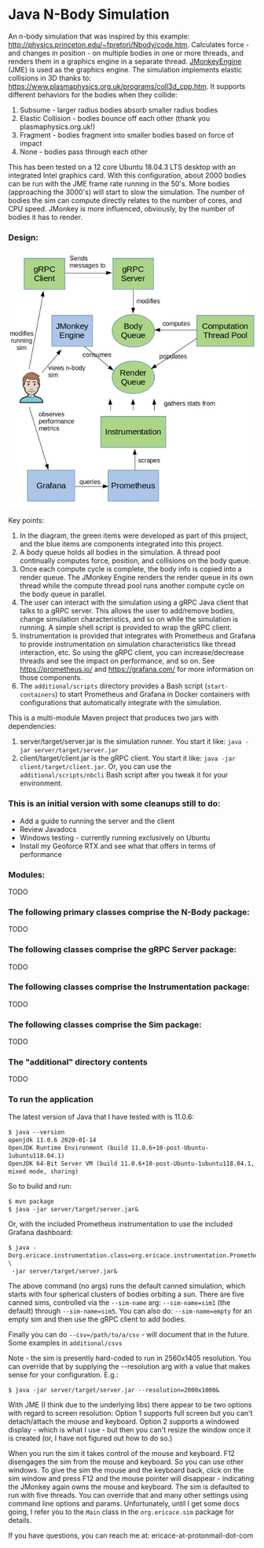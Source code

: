 # Java N-Body Simulation

An n-body simulation that was inspired by this example: <http://physics.princeton.edu/~fpretori/Nbody/code.htm>. Calculates force - and changes in position - on multiple bodies in one or more threads, and renders them in a graphics engine in a separate thread. [JMonkeyEngine](https://jmonkeyengine.org/) (JME) is used as the graphics engine. The simulation implements elastic collisions in 3D thanks to: https://www.plasmaphysics.org.uk/programs/coll3d_cpp.htm. It supports different behaviors for the bodies when they collide:
1. Subsume - larger radius bodies absorb smaller radius bodies
2. Elastic Collision - bodies bounce off each other (thank you plasmaphysics.org.uk!)
3. Fragment - bodies fragment into smaller bodies based on force of impact
4. None - bodies pass through each other

This has been tested on a 12 core Ubuntu 18.04.3 LTS desktop with an integrated Intel graphics card. With this configuration, about 2000 bodies can be run with the JME frame rate running in the 50's. More bodies (approaching the 3000's) will start to slow the simulation. The number of bodies the sim can compute directly relates to the number of cores, and CPU speed. JMonkey is more influenced, obviously, by the number of bodies it has to render.

### Design:

![Design](additional/images/design.jpg)

Key points:
1. In the diagram, the green items were developed as part of this project, and the blue items are components integrated into this project.
2. A body queue holds all bodies in the simulation. A thread pool continually computes force, position, and collisions on the body queue.
3. Once each compute cycle is complete, the body info is copied into a render queue. The JMonkey Engine renders the render queue in its own thread while the compute thread pool runs another compute cycle on the body queue in parallel.
4. The user can interact with the simulation using a gRPC Java client that talks to a gRPC server. This allows the user to add/remove bodies, change simulation characteristics, and so on while the simulation is running. A simple shell script is provided to wrap the gRPC client.
5. Instrumentation is provided that integrates with Prometheus and Grafana to provide instrumentation on simulation characteristics like thread interaction, etc. So using the gRPC client, you can increase/decrease threads and see the impact on performance, and so on. See https://prometheus.io/ and https://grafana.com/ for more information on those components.
6. The `additional/scripts` directory provides a Bash script (`start-containers`) to start Prometheus and Grafana in Docker containers with configurations that automatically integrate with the simulation.

This is a multi-module Maven project that produces two jars with dependencies:

1. server/target/server.jar is the simulation runner. You start it like: `java -jar server/target/server.jar`
2. client/target/client.jar is the gRPC client.  You start it like: `java -jar client/target/client.jar`. Or, you can use the `additional/scripts/nbcli` Bash script after you tweak it for your environment.

### This is an initial version with some cleanups still to do: 

* Add a guide to running the server and the client
* Review Javadocs
* Windows testing - currently running exclusively on Ubuntu
* Install my Geoforce RTX and see what that offers in terms of performance

### Modules:
TODO

### The following primary classes comprise the N-Body package:
TODO

### The following classes comprise the gRPC Server package:
TODO

### The following classes comprise the Instrumentation package:
TODO

### The following classes comprise the Sim package:
TODO

### The "additional" directory contents
TODO

### To run the application
The latest version of Java that I have tested with is 11.0.6:
```
$ java --version
openjdk 11.0.6 2020-01-14
OpenJDK Runtime Environment (build 11.0.6+10-post-Ubuntu-1ubuntu118.04.1)
OpenJDK 64-Bit Server VM (build 11.0.6+10-post-Ubuntu-1ubuntu118.04.1, mixed mode, sharing)
```
So to build and run:
```
$ mvn package
$ java -jar server/target/server.jar&
```
Or, with the included Prometheus instrumentation to use the included Grafana dashboard:
```
$ java -Dorg.ericace.instrumentation.class=org.ericace.instrumentation.PrometheusInstrumentation \
 -jar server/target/server.jar&
```
The above command (no args) runs the default canned simulation, which starts with four spherical clusters of bodies orbiting a sun. There are five canned sims, controlled via the `--sim-name` arg: `--sim-name=sim1` (the default) through `--sim-name=sim5`. You can also do: `--sim-name=empty` for an empty sim and then use the gRPC client to add bodies.
 
 Finally you can do `--csv=/path/to/a/csv` - will document that in the future. Some examples in `additional/csvs`

Note - the sim is presently hard-coded to run in 2560x1405 resolution. You can override that by supplying the --resolution arg with a value that makes sense for your configuration. E.g.:
```
$ java -jar server/target/server.jar --resolution=2000x1000&
```
With JME (I think due to the underlying libs) there appear to be two options with regard to screen resolution: Option 1 supports full screen but you can't detach/attach the mouse and keyboard. Option 2 supports a windowed display - which is what I use - but then you can't resize the window once it is created (or, I have not figured out how to do so.)

When you run the sim it takes control of the mouse and keyboard. F12 disengages the sim from the mouse and keyboard. So you can use other windows. To give the sim the mouse and the keyboard back, click on the sim window and press F12 and the mouse pointer will disappear - indicating the JMonkey again owns the mouse and keyboard. The sim is defaulted to run with five threads. You can override that and many other settings using command line options and params. Unfortunately, until I get some docs going, I refer you to the `Main` class in the `org.ericace.sim` package for details.

If you have questions, you can reach me at: ericace-at-protonmail-dot-com
